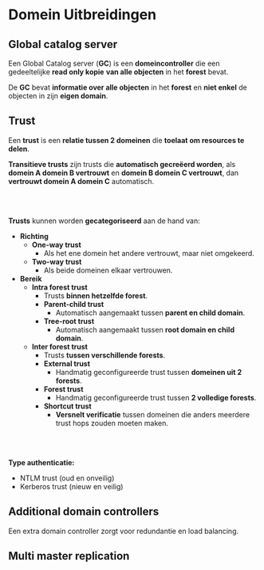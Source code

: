 # Domein Uitbreidingen

## Global catalog server

Een Global Catalog server (**GC**) is een **domeincontroller** die een gedeeltelijke **read only kopie**
**van alle objecten** in het **forest** bevat.

De **GC** bevat **informatie over alle objecten** in het **forest** en **niet enkel** de objecten in zijn **eigen domain**.

## Trust

Een **trust** is een **relatie tussen 2 domeinen** die **toelaat om resources te delen**.

**Transitieve trusts** zijn trusts die **automatisch gecreëerd worden**,
als **domein A domein B vertrouwt** en **domein B domein C vertrouwt**, dan **vertrouwt domein A domein C** automatisch.

<!-- INVISIBLE CHARACTERS FOR SECTION LINE -->
<format style="underline">
⠀⠀⠀⠀⠀⠀⠀⠀⠀⠀⠀⠀⠀⠀⠀⠀⠀⠀⠀⠀⠀⠀⠀⠀⠀⠀⠀⠀⠀⠀⠀⠀⠀⠀⠀⠀⠀⠀⠀⠀⠀⠀⠀⠀⠀⠀⠀⠀⠀⠀⠀⠀⠀⠀⠀⠀⠀⠀⠀⠀⠀⠀⠀⠀⠀⠀⠀⠀⠀⠀⠀⠀⠀⠀⠀⠀⠀⠀⠀⠀⠀⠀⠀⠀⠀⠀⠀⠀⠀⠀⠀⠀⠀
</format>
<!-- INVISIBLE CHARACTERS FOR SECTION LINE -->

**Trusts** kunnen worden **gecategoriseerd** aan de hand van:
- **Richting**
  - **One-way trust**
    - Als het ene domein het andere vertrouwt, maar niet omgekeerd.
  - **Two-way trust**
    - Als beide domeinen elkaar vertrouwen.
- **Bereik**
  - **Intra forest trust**
    - Trusts **binnen hetzelfde forest**.
    - **Parent-child trust**
      - Automatisch aangemaakt tussen **parent en child domain**.
    - **Tree-root trust**
      - Automatisch aangemaakt tussen **root domain en child domain**.
  - **Inter forest trust**
    - Trusts **tussen verschillende forests**.
    - **External trust**
      - Handmatig geconfigureerde trust tussen **domeinen uit 2 forests**.
    - **Forest trust**
      - Handmatig geconfigureerde trust tussen **2 volledige forests**.
    - **Shortcut trust**
      - **Versnelt verificatie** tussen domeinen die anders meerdere trust hops zouden moeten maken.

<!-- INVISIBLE CHARACTERS FOR SECTION LINE -->
<format style="underline">
⠀⠀⠀⠀⠀⠀⠀⠀⠀⠀⠀⠀⠀⠀⠀⠀⠀⠀⠀⠀⠀⠀⠀⠀⠀⠀⠀⠀⠀⠀⠀⠀⠀⠀⠀⠀⠀⠀⠀⠀⠀⠀⠀⠀⠀⠀⠀⠀⠀⠀⠀⠀⠀⠀⠀⠀⠀⠀⠀⠀⠀⠀⠀⠀⠀⠀⠀⠀⠀⠀⠀⠀⠀⠀⠀⠀⠀⠀⠀⠀⠀⠀⠀⠀⠀⠀⠀⠀⠀⠀⠀⠀⠀
</format>
<!-- INVISIBLE CHARACTERS FOR SECTION LINE -->

**Type authenticatie:**
- NTLM trust (oud en onveilig)
- Kerberos trust (nieuw en veilig)


## Additional domain controllers

[//]: # (TODO: afmaken)
Een extra domain controller zorgt voor redundantie en load balancing.

## Multi master replication

